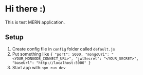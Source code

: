 # Hi there :)

This is test MERN application.

## Setup

1. Create config file in `config` folder called `default.js`
1. Put something like
`{
    "port": 5000,
    "mongoUri": "<YOUR_MONGODB_CONNECT_URL>",
    "jwtSecret": "<YOUR_SECRET>",
    "baseUrl": "http://localhost:5000"
}`
1. Start app with `npm run dev`